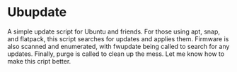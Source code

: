 # Ubupdate
A simple update script for Ubuntu and friends. For those using apt, snap, and flatpack, this script searches for updates and applies them.
Firmware is also scanned and enumerated, with fwupdate being called to search for any updates.
Finally, purge is called to clean up the mess.
Let me know how to make this cript better.
